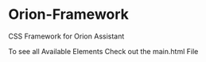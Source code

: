 # Orion-Framework
CSS Framework for Orion Assistant

To see all Available Elements Check out the main.html File
